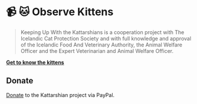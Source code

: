 # 📹 🐱 Observe Kittens

>Keeping Up With the Kattarshians is a cooperation project with The Icelandic Cat Protection Society and with full knowledge and approval of the Icelandic Food And Veterinary Authority, the Animal Welfare Officer and the Expert Veterinarian and Animal Welfare Officer.

[**Get to know the kittens**](https://www.facebook.com/notes/keeping-up-with-the-kattarshians/we-welcome-the-new-residents-in-the-kattarshians-home/1888072718077077/)

## Donate

[Donate](https://www.paypal.com/is/cgi-bin/webscr?cmd=_flow&SESSION=zCMY8QLx2uLFIvis5Ayg_JilKn6i_meXRqV19Qx99Jo_0QgJGU6HsU6MMZi&dispatch=5885d80a13c0db1f8e263663d3faee8dc3f308debf7330dd8d0b0a9f21afd7d3&rapidsState=Donation__DonationFlow___StateDonationLogin&rapidsStateSignature=7f186f29a7ae2b15d0153c1c442740b9032f7762) to the Kattarshian project via PayPal.